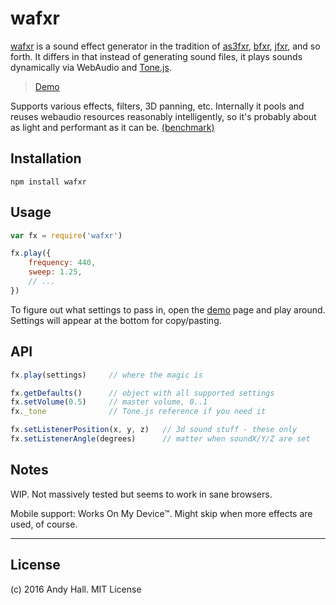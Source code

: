 
# wafxr

[wafxr](https://github.com/andyhall/wafxr) is a sound effect generator in the tradition of 
[as3fxr](http://www.superflashbros.net/as3sfxr/), 
[bfxr](http://www.bfxr.net/), 
[jfxr](http://jfxr.frozenfractal.com/), 
and so forth. It differs in that instead of generating sound files, it plays sounds 
dynamically via WebAudio and [Tone.js](https://github.com/Tonejs/Tone.js/).

> [Demo](https://andyhall.github.io/wafxr/)

Supports various effects, filters, 3D panning, etc.
Internally it pools and reuses webaudio resources reasonably intelligently, 
so it's probably about as light and performant as it can be. [(benchmark)](https://andyhall.github.io/wafxr/bench.html)


## Installation

```shell
npm install wafxr
```

## Usage

```js
var fx = require('wafxr')

fx.play({
    frequency: 440,
    sweep: 1.25,
    // ...
})
```

To figure out what settings to pass in, 
open the [demo](https://andyhall.github.io/wafxr/) page and play around. 
Settings will appear at the bottom for copy/pasting.

## API

```js
fx.play(settings)     // where the magic is

fx.getDefaults()      // object with all supported settings
fx.setVolume(0.5)     // master volume, 0..1   
fx._tone              // Tone.js reference if you need it   

fx.setListenerPosition(x, y, z)   // 3d sound stuff - these only
fx.setListenerAngle(degrees)      // matter when soundX/Y/Z are set
```

## Notes

WIP. Not massively tested but seems to work in sane browsers. 

Mobile support: Works On My Device™.
Might skip when more effects are used, of course.

----

## License

(c) 2016 Andy Hall. MIT License
